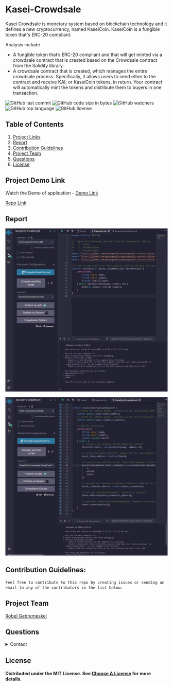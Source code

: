 # Kasei-Crowdsale

Kasei Crowdsale is monetary system based on blockchain technology and it defines a new cryptocurrency, named KaseiCoin. KaseiCoin is a fungible token that's ERC-20 compliant.

Analysis include

- A fungible token that’s ERC-20 compliant and that will get minted via a crowdsale contract that is created based on the Crowdsale contract from the Solidity library.
- A crowdsale contract that is created, which manages the entire crowdsale process. Specifically, it allows users to send ether to the contract and receive KAI, or KaseiCoin tokens, in return. Your contract will automatically mint the tokens and distribute them to buyers in one transaction.

![GitHub last commit](https://img.shields.io/github/last-commit/robel-codes/Kasei-Crowdsale) ![GitHub code size in bytes](https://img.shields.io/github/languages/code-size/robel-codes/Kasei-Crowdsale) ![GitHub watchers](https://img.shields.io/github/watchers/robel-codes/Kasei-Crowdsale?label=Watch&style=social) ![GitHub top language](https://img.shields.io/github/languages/top/robel-codes/Kasei-Crowdsale) ![GitHub license](https://img.shields.io/badge/license-MIT-blueyellow) <br>

## Table of Contents

1. [Project Links](#Project-Links)
1. [Report](#Report)
1. [Contribution Guidelines](#Contribution-Guidelines)
1. [Project Team](#Project-Team)
1. [Questions](#Questions)
1. [License](#License)

## Project Demo Link

Watch the Demo of application - [Demo Link](https://www.awesomescreenshot.com/video/15318831?key=e78e025cf571baa3d4e8b134a9c8a961) <br>

[Repo Link](https://github.com/robel-codes/Kasei-Crowdsale)

## Report

![Compile Report 1](https://raw.githubusercontent.com/robel-codes/Kasei-Crowdsale/main/Evaluation%20Evidence/1.png)

![Compile Report 3](https://raw.githubusercontent.com/robel-codes/Kasei-Crowdsale/main/Evaluation%20Evidence/3.png)

## Contribution Guidelines:

```
Feel free to contribute to this repo by creating issues or sending an email to any of the contributors in the list below.
```

## Project Team

[Robel Gebremeskel](https://github.com/robel-codes) <br>

## Questions

<details>
    <summary>Contact</summary>
    rofikre@yahoo.com <br>
</details>

## License

#### Distributed under the MIT License. See [Choose A License](https://choosealicense.com/) for more details.
